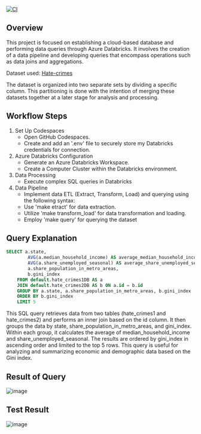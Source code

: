 [![CI](https://github.com/nogibjj/IDS706_Mini_PJT6/actions/workflows/cicd.yml/badge.svg)](https://github.com/nogibjj/IDS706_Mini_PJT6/actions/workflows/cicd.yml)

## Overview 
This project is focused on establishing a cloud-based database and performing data queries through Azure Databricks. It involves the creation of a data pipeline and developing queries that encompass operations such as data joins and aggregations.

Dataset used: [Hate-crimes](https://github.com/fivethirtyeight/data/blob/master/hate-crimes/hate_crimes.csv)

The dataset is organized into two separate sets by dividing a specific column. This partitioning is done with the intention of merging these datasets together at a later stage for analysis and processing. 

## Workflow Steps
1. Set Up Codespaces
    * Open GitHub Codespaces.
    * Create and add an '.env' file to securely store my Databricks credentials for connection.
2. Azure Databricks Configuration
    * Generate an Azure Databricks Workspace.
    * Create a Computer Cluster within the Databricks environment.
3. Data Processing
    * Execute complex SQL queries in Databricks
4. Data Pipeline
    * Implement data ETL (Extract, Transform, Load) and querying using the following syntax:
    * Use 'make etract' for data extraction.
    * Utilize 'make transform_load' for data transformation and loading.
    * Employ 'make query' for querying the dataset

## Query Explanation 
```sql
SELECT a.state, 
        AVG(a.median_household_income) AS average_median_household_income,
        AVG(a.share_unemployed_seasonal) AS average_share_unemployed_seasonal,
        a.share_population_in_metro_areas,
        b.gini_index
    FROM default.hate_crimes1DB AS a
    JOIN default.hate_crimes2DB AS b ON a.id = b.id
    GROUP BY a.state, a.share_population_in_metro_areas, b.gini_index
    ORDER BY b.gini_index
    LIMIT 5
```
This SQL query retrieves data from two tables (hate_crimes1 and hate_crimes2) and performs an inner join based on the id column. It then groups the data by state, share_population_in_metro_areas, and gini_index. Within each group, it calculates the average of median_household_income and share_unemployed_seasonal. The results are ordered by gini_index in ascending order and limited to the top 5 rows. This query is useful for analyzing and summarizing economic and demographic data based on the Gini index. 

## Result of Query 
![image](https://github.com/nogibjj/IDS706_Mini_PJT6/assets/141780408/a0d6eb74-1e18-4d91-a506-a1e8031ed34a)

## Test Result
![image](https://github.com/nogibjj/IDS706_Mini_PJT6/assets/141780408/36d9dcae-3166-4af8-b999-44a6005cc588)

